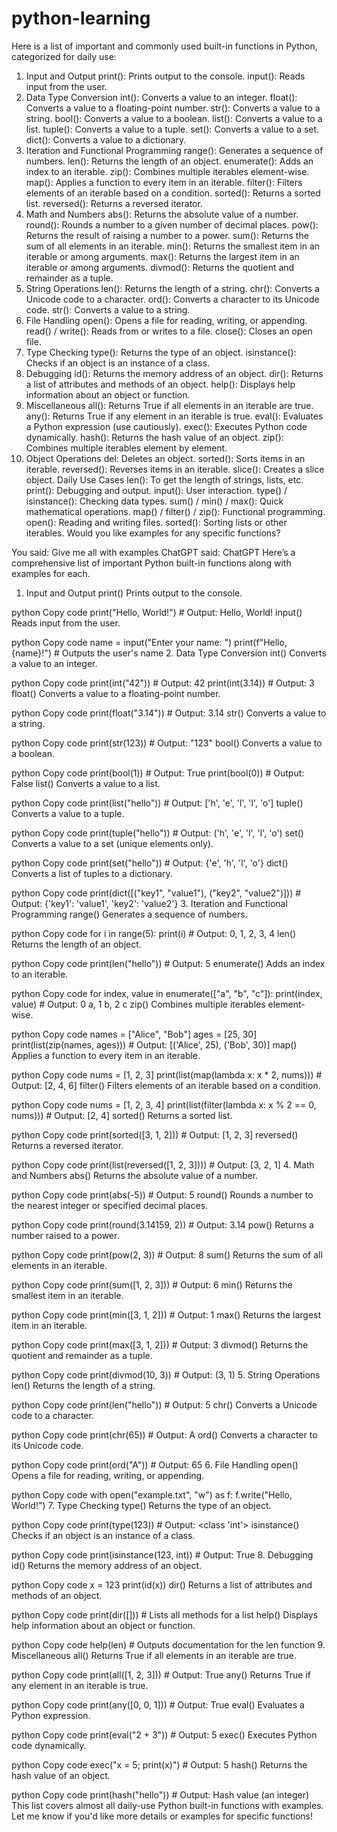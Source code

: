 # python-learning

Here is a list of important and commonly used built-in functions in Python, categorized for daily use:

1. Input and Output
print(): Prints output to the console.
input(): Reads input from the user.
2. Data Type Conversion
int(): Converts a value to an integer.
float(): Converts a value to a floating-point number.
str(): Converts a value to a string.
bool(): Converts a value to a boolean.
list(): Converts a value to a list.
tuple(): Converts a value to a tuple.
set(): Converts a value to a set.
dict(): Converts a value to a dictionary.
3. Iteration and Functional Programming
range(): Generates a sequence of numbers.
len(): Returns the length of an object.
enumerate(): Adds an index to an iterable.
zip(): Combines multiple iterables element-wise.
map(): Applies a function to every item in an iterable.
filter(): Filters elements of an iterable based on a condition.
sorted(): Returns a sorted list.
reversed(): Returns a reversed iterator.
4. Math and Numbers
abs(): Returns the absolute value of a number.
round(): Rounds a number to a given number of decimal places.
pow(): Returns the result of raising a number to a power.
sum(): Returns the sum of all elements in an iterable.
min(): Returns the smallest item in an iterable or among arguments.
max(): Returns the largest item in an iterable or among arguments.
divmod(): Returns the quotient and remainder as a tuple.
5. String Operations
len(): Returns the length of a string.
chr(): Converts a Unicode code to a character.
ord(): Converts a character to its Unicode code.
str(): Converts a value to a string.
6. File Handling
open(): Opens a file for reading, writing, or appending.
read() / write(): Reads from or writes to a file.
close(): Closes an open file.
7. Type Checking
type(): Returns the type of an object.
isinstance(): Checks if an object is an instance of a class.
8. Debugging
id(): Returns the memory address of an object.
dir(): Returns a list of attributes and methods of an object.
help(): Displays help information about an object or function.
9. Miscellaneous
all(): Returns True if all elements in an iterable are true.
any(): Returns True if any element in an iterable is true.
eval(): Evaluates a Python expression (use cautiously).
exec(): Executes Python code dynamically.
hash(): Returns the hash value of an object.
zip(): Combines multiple iterables element by element.
10. Object Operations
del: Deletes an object.
sorted(): Sorts items in an iterable.
reversed(): Reverses items in an iterable.
slice(): Creates a slice object.
Daily Use Cases
len(): To get the length of strings, lists, etc.
print(): Debugging and output.
input(): User interaction.
type() / isinstance(): Checking data types.
sum() / min() / max(): Quick mathematical operations.
map() / filter() / zip(): Functional programming.
open(): Reading and writing files.
sorted(): Sorting lists or other iterables.
Would you like examples for any specific functions?







You said:
Give me all with examples 
ChatGPT said:
ChatGPT
Here’s a comprehensive list of important Python built-in functions along with examples for each.

1. Input and Output
print()
Prints output to the console.

python
Copy code
print("Hello, World!")  # Output: Hello, World!
input()
Reads input from the user.

python
Copy code
name = input("Enter your name: ")
print(f"Hello, {name}!")  # Outputs the user's name
2. Data Type Conversion
int()
Converts a value to an integer.

python
Copy code
print(int("42"))  # Output: 42
print(int(3.14))  # Output: 3
float()
Converts a value to a floating-point number.

python
Copy code
print(float("3.14"))  # Output: 3.14
str()
Converts a value to a string.

python
Copy code
print(str(123))  # Output: "123"
bool()
Converts a value to a boolean.

python
Copy code
print(bool(1))  # Output: True
print(bool(0))  # Output: False
list()
Converts a value to a list.

python
Copy code
print(list("hello"))  # Output: ['h', 'e', 'l', 'l', 'o']
tuple()
Converts a value to a tuple.

python
Copy code
print(tuple("hello"))  # Output: ('h', 'e', 'l', 'l', 'o')
set()
Converts a value to a set (unique elements only).

python
Copy code
print(set("hello"))  # Output: {'e', 'h', 'l', 'o'}
dict()
Converts a list of tuples to a dictionary.

python
Copy code
print(dict([("key1", "value1"), ("key2", "value2")]))  # Output: {'key1': 'value1', 'key2': 'value2'}
3. Iteration and Functional Programming
range()
Generates a sequence of numbers.

python
Copy code
for i in range(5):
    print(i)  # Output: 0, 1, 2, 3, 4
len()
Returns the length of an object.

python
Copy code
print(len("hello"))  # Output: 5
enumerate()
Adds an index to an iterable.

python
Copy code
for index, value in enumerate(["a", "b", "c"]):
    print(index, value)  # Output: 0 a, 1 b, 2 c
zip()
Combines multiple iterables element-wise.

python
Copy code
names = ["Alice", "Bob"]
ages = [25, 30]
print(list(zip(names, ages)))  # Output: [('Alice', 25), ('Bob', 30)]
map()
Applies a function to every item in an iterable.

python
Copy code
nums = [1, 2, 3]
print(list(map(lambda x: x * 2, nums)))  # Output: [2, 4, 6]
filter()
Filters elements of an iterable based on a condition.

python
Copy code
nums = [1, 2, 3, 4]
print(list(filter(lambda x: x % 2 == 0, nums)))  # Output: [2, 4]
sorted()
Returns a sorted list.

python
Copy code
print(sorted([3, 1, 2]))  # Output: [1, 2, 3]
reversed()
Returns a reversed iterator.

python
Copy code
print(list(reversed([1, 2, 3])))  # Output: [3, 2, 1]
4. Math and Numbers
abs()
Returns the absolute value of a number.

python
Copy code
print(abs(-5))  # Output: 5
round()
Rounds a number to the nearest integer or specified decimal places.

python
Copy code
print(round(3.14159, 2))  # Output: 3.14
pow()
Returns a number raised to a power.

python
Copy code
print(pow(2, 3))  # Output: 8
sum()
Returns the sum of all elements in an iterable.

python
Copy code
print(sum([1, 2, 3]))  # Output: 6
min()
Returns the smallest item in an iterable.

python
Copy code
print(min([3, 1, 2]))  # Output: 1
max()
Returns the largest item in an iterable.

python
Copy code
print(max([3, 1, 2]))  # Output: 3
divmod()
Returns the quotient and remainder as a tuple.

python
Copy code
print(divmod(10, 3))  # Output: (3, 1)
5. String Operations
len()
Returns the length of a string.

python
Copy code
print(len("hello"))  # Output: 5
chr()
Converts a Unicode code to a character.

python
Copy code
print(chr(65))  # Output: A
ord()
Converts a character to its Unicode code.

python
Copy code
print(ord("A"))  # Output: 65
6. File Handling
open()
Opens a file for reading, writing, or appending.

python
Copy code
with open("example.txt", "w") as f:
    f.write("Hello, World!")
7. Type Checking
type()
Returns the type of an object.

python
Copy code
print(type(123))  # Output: <class 'int'>
isinstance()
Checks if an object is an instance of a class.

python
Copy code
print(isinstance(123, int))  # Output: True
8. Debugging
id()
Returns the memory address of an object.

python
Copy code
x = 123
print(id(x))
dir()
Returns a list of attributes and methods of an object.

python
Copy code
print(dir([]))  # Lists all methods for a list
help()
Displays help information about an object or function.

python
Copy code
help(len)  # Outputs documentation for the len function
9. Miscellaneous
all()
Returns True if all elements in an iterable are true.

python
Copy code
print(all([1, 2, 3]))  # Output: True
any()
Returns True if any element in an iterable is true.

python
Copy code
print(any([0, 0, 1]))  # Output: True
eval()
Evaluates a Python expression.

python
Copy code
print(eval("2 + 3"))  # Output: 5
exec()
Executes Python code dynamically.

python
Copy code
exec("x = 5; print(x)")  # Output: 5
hash()
Returns the hash value of an object.

python
Copy code
print(hash("hello"))  # Output: Hash value (an integer)
This list covers almost all daily-use Python built-in functions with examples. Let me know if you'd like more details or examples for specific functions!
